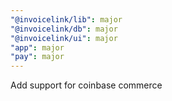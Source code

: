 ```yaml
---
"@invoicelink/lib": major
"@invoicelink/db": major
"@invoicelink/ui": major
"app": major
"pay": major
---
```


Add support for coinbase commerce
